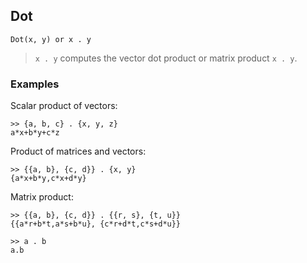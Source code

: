 ## Dot

```
Dot(x, y) or x . y
```

> `x . y` computes the vector dot product or matrix product `x . y`.
    
### Examples

Scalar product of vectors:
```
>> {a, b, c} . {x, y, z}
a*x+b*y+c*z 
```

Product of matrices and vectors:
```
>> {{a, b}, {c, d}} . {x, y}
{a*x+b*y,c*x+d*y}
```

Matrix product:
```
>> {{a, b}, {c, d}} . {{r, s}, {t, u}}
{{a*r+b*t,a*s+b*u}, {c*r+d*t,c*s+d*u}}

>> a . b
a.b
```